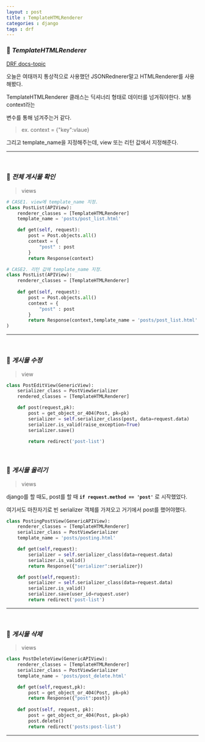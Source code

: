 ```yaml
---
layout : post
title : TemplateHTMLRenderer
categories : django
tags : drf
---
```


### 🔎 ***TemplateHTMLRenderer***

[DRF docs-topic](https://www.django-rest-framework.org/topics/html-and-forms/)

오늘은 여태까지 통상적으로 사용했던 JSONRednerer말고 HTMLRenderer를 사용해봤다.

TemplateHTMLRenderer 클래스는 딕셔너리 형태로 데이터를 넘겨줘야한다. 보통 context라는

변수를 통해 넘겨주는거 같다.

> ex. context = {"key":vlaue}

그리고 template_name을 지정해주는데, view 또는 리턴 값에서 지정해준다.

---

<br>

### 📝  ***전체 게시물 확인***

> views
```python
# CASE1. view에 template_name 지정.
class PostList(APIView):
    renderer_classes = [TemplateHTMLRenderer]
    template_name = 'posts/post_list.html'

    def get(self, request):
        post = Post.objects.all()
        context = {
            "post" : post
        }
        return Response(context)

# CASE2. 리턴 값에 template_name 지정.
class PostList(APIView):
    renderer_classes = [TemplateHTMLRenderer]
    
    def get(self, request):
        post = Post.objects.all()
        context = {
            "post" : post
        }
        return Response(context,template_name = 'posts/post_list.html'
)
```

---

<br>

### 📝 ***게시물 수정***

> view
```python
class PostEditView(GenericView):
    serializer_class = PostViewSerializer
    rendered_classes = [TemplateHTMLRenderer]

    def post(request,pk):
        post = get_object_or_404(Post, pk=pk)
        serializer = self.serializer_class(post, data=request.data)
        serializer.is_valid(raise_exception=True)
        serializer.save()
        
        return redirect('post-list')
```

<br>

### 📝 ***게시물 올리기***

> views 

django를 할 때도, post를 할 때 **`if request.method == 'post'`** 로 시작했었다.

여기서도 마찬자기로 빈 serializer 객체를 가져오고 거기에서 post를 했어야했다.

```python
class PostingPostView(GenericAPIView):
    renderer_classes = [TemplateHTMLRenderer]
    serializer_class = PostViewSerializer
    template_name = 'posts/posting.html'

    def get(self,request):
        serializer = self.serializer_class(data=request.data)
        serializer.is_valid()
        return Response({"serializer":serializer})

    def post(self,request):
        serializer = self.serializer_class(data=request.data)
        serializer.is_valid()
        serializer.save(user_id=ruquest.user)
        return redirect('post-list')
```
---

<br>


### 📝 ***게시물 삭제***

> views

```python
class PostDeleteView(GenericAPIView):
    renderer_classes = [TemplateHTMLRenderer]
    serializer_class = PostViewSerializer
    template_name = 'posts/post_delete.html'

    def get(self,request,pk):
        post = get_object_or_404(Post, pk=pk)
        return Response({"post":post})
    
    def post(self, request, pk):
        post = get_object_or_404(Post, pk=pk)
        post.delete()
        return redirect('posts:post-list')
```
---